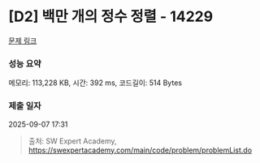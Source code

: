 # [D2] 백만 개의 정수 정렬 - 14229 

[문제 링크](https://swexpertacademy.com/main/code/problem/problemDetail.do?contestProbId=AX_Y-4T6-yoDFAVy) 

### 성능 요약

메모리: 113,228 KB, 시간: 392 ms, 코드길이: 514 Bytes

### 제출 일자

2025-09-07 17:31



> 출처: SW Expert Academy, https://swexpertacademy.com/main/code/problem/problemList.do